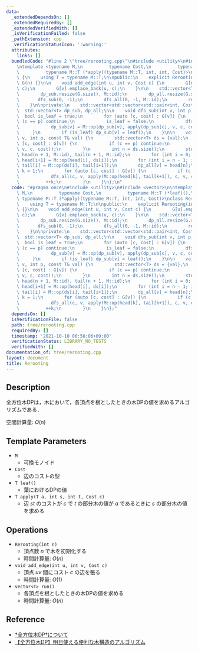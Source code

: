 ```yaml
---
data:
  _extendedDependsOn: []
  _extendedRequiredBy: []
  _extendedVerifiedWith: []
  _isVerificationFailed: false
  _pathExtension: cpp
  _verificationStatusIcon: ':warning:'
  attributes:
    links: []
  bundledCode: "#line 2 \"tree/rerooting.cpp\"\n#include <utility>\n#include <vector>\n\
    \ntemplate <typename M,\n          typename Cost,\n          typename M::T (*leaf)(),\n\
    \          typename M::T (*apply)(typename M::T, int, int, Cost)>\nclass Rerooting\
    \ {\n    using T = typename M::T;\n\npublic:\n    explicit Rerooting(int n) :\
    \ G(n) {}\n\n    void add_edge(int u, int v, Cost c) {\n        G[u].emplace_back(v,\
    \ c);\n        G[v].emplace_back(u, c);\n    }\n\n    std::vector<T> run() {\n\
    \        dp_sub.resize(G.size(), M::id);\n        dp_all.resize(G.size());\n \
    \       dfs_sub(0, -1);\n        dfs_all(0, -1, M::id);\n        return dp_all;\n\
    \    }\n\nprivate:\n    std::vector<std::vector<std::pair<int, Cost>>> G;\n  \
    \  std::vector<T> dp_sub, dp_all;\n\n    void dfs_sub(int v, int p) {\n      \
    \  bool is_leaf = true;\n        for (auto [c, cost] : G[v]) {\n            if\
    \ (c == p) continue;\n            is_leaf = false;\n            dfs_sub(c, v);\n\
    \            dp_sub[v] = M::op(dp_sub[v], apply(dp_sub[c], v, c, cost));\n   \
    \     }\n        if (is_leaf) dp_sub[v] = leaf();\n    }\n\n    void dfs_all(int\
    \ v, int p, const T& val) {\n        std::vector<T> ds = {val};\n        for (auto\
    \ [c, cost] : G[v]) {\n            if (c == p) continue;\n            ds.push_back(apply(dp_sub[c],\
    \ v, c, cost));\n        }\n        int n = ds.size();\n        std::vector<T>\
    \ head(n + 1, M::id), tail(n + 1, M::id);\n        for (int i = 0; i < n; ++i)\
    \ head[i+1] = M::op(head[i], ds[i]);\n        for (int i = n - 1; i >= 0; --i)\
    \ tail[i] = M::op(ds[i], tail[i+1]);\n        dp_all[v] = head[n];\n        int\
    \ k = 1;\n        for (auto [c, cost] : G[v]) {\n            if (c == p) continue;\n\
    \            dfs_all(c, v, apply(M::op(head[k], tail[k+1]), c, v, cost));\n  \
    \          ++k;\n        }\n    }\n};\n"
  code: "#pragma once\n#include <utility>\n#include <vector>\n\ntemplate <typename\
    \ M,\n          typename Cost,\n          typename M::T (*leaf)(),\n         \
    \ typename M::T (*apply)(typename M::T, int, int, Cost)>\nclass Rerooting {\n\
    \    using T = typename M::T;\n\npublic:\n    explicit Rerooting(int n) : G(n)\
    \ {}\n\n    void add_edge(int u, int v, Cost c) {\n        G[u].emplace_back(v,\
    \ c);\n        G[v].emplace_back(u, c);\n    }\n\n    std::vector<T> run() {\n\
    \        dp_sub.resize(G.size(), M::id);\n        dp_all.resize(G.size());\n \
    \       dfs_sub(0, -1);\n        dfs_all(0, -1, M::id);\n        return dp_all;\n\
    \    }\n\nprivate:\n    std::vector<std::vector<std::pair<int, Cost>>> G;\n  \
    \  std::vector<T> dp_sub, dp_all;\n\n    void dfs_sub(int v, int p) {\n      \
    \  bool is_leaf = true;\n        for (auto [c, cost] : G[v]) {\n            if\
    \ (c == p) continue;\n            is_leaf = false;\n            dfs_sub(c, v);\n\
    \            dp_sub[v] = M::op(dp_sub[v], apply(dp_sub[c], v, c, cost));\n   \
    \     }\n        if (is_leaf) dp_sub[v] = leaf();\n    }\n\n    void dfs_all(int\
    \ v, int p, const T& val) {\n        std::vector<T> ds = {val};\n        for (auto\
    \ [c, cost] : G[v]) {\n            if (c == p) continue;\n            ds.push_back(apply(dp_sub[c],\
    \ v, c, cost));\n        }\n        int n = ds.size();\n        std::vector<T>\
    \ head(n + 1, M::id), tail(n + 1, M::id);\n        for (int i = 0; i < n; ++i)\
    \ head[i+1] = M::op(head[i], ds[i]);\n        for (int i = n - 1; i >= 0; --i)\
    \ tail[i] = M::op(ds[i], tail[i+1]);\n        dp_all[v] = head[n];\n        int\
    \ k = 1;\n        for (auto [c, cost] : G[v]) {\n            if (c == p) continue;\n\
    \            dfs_all(c, v, apply(M::op(head[k], tail[k+1]), c, v, cost));\n  \
    \          ++k;\n        }\n    }\n};"
  dependsOn: []
  isVerificationFile: false
  path: tree/rerooting.cpp
  requiredBy: []
  timestamp: '2021-10-10 00:56:06+09:00'
  verificationStatus: LIBRARY_NO_TESTS
  verifiedWith: []
documentation_of: tree/rerooting.cpp
layout: document
title: Rerooting
---
```


## Description

全方位木DPは，木において，各頂点を根としたときの木DPの値を求めるアルゴリズムである．

空間計算量: $O(n)$

## Template Parameters

- `M`
    - 可換モノイド
- `Cost`
    - 辺のコストの型
- `T leaf()`
    - 葉におけるDPの値
- `T apply(T a, int s, int t, Cost c)`
    - 辺 $st$ のコストが $c$ で $t$ の部分木の値が $a$ であるときに $s$ の部分木の値を求める

## Operations

- `Rerooting(int n)`
    - 頂点数 $n$ で木を初期化する
    - 時間計算量: $O(n)$
- `void add_edge(int u, int v, Cost c)`
    - 頂点 $uv$ 間にコスト $c$ の辺を張る
    - 時間計算量: $O(1)$
- `vector<T> run()`
    - 各頂点を根としたときの木DPの値を求める
    - 時間計算量: $O(n)$

## Reference

- [†全方位木DP†について](https://ei1333.hateblo.jp/entry/2017/04/10/224413)
- [【全方位木DP】明日使える便利な木構造のアルゴリズム](https://qiita.com/keymoon/items/2a52f1b0fb7ef67fb89e)
